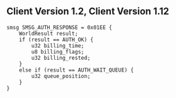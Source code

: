 ## Client Version 1.2, Client Version 1.12

```rust,ignore
smsg SMSG_AUTH_RESPONSE = 0x01EE {
    WorldResult result;    
    if (result == AUTH_OK) {        
        u32 billing_time;        
        u8 billing_flags;        
        u32 billing_rested;        
    }    
    else if (result == AUTH_WAIT_QUEUE) {        
        u32 queue_position;        
    }    
}

```
